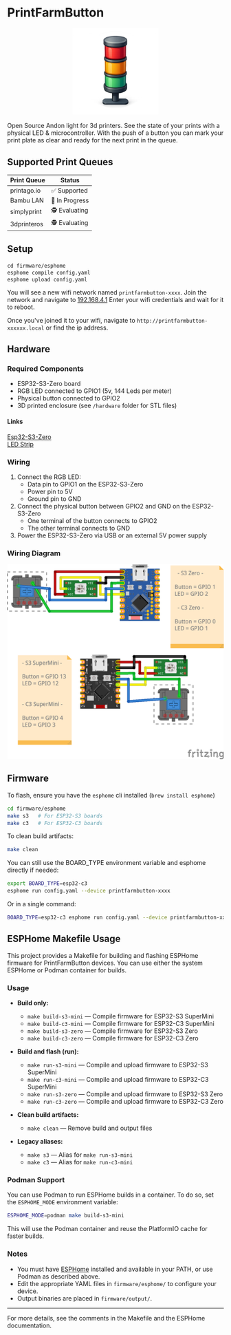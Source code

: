 # PrintFarmButton

<p align="center">
  <img src="images/logo.png" alt="PrintFarmButton Logo" width="200"/>
</p>

Open Source Andon light for 3d printers. 
See the state of your prints with a physical LED & microcontroller. With the push of a button you can mark your print plate as clear and ready for the next print in the queue. 

## Supported Print Queues

| Print Queue     | Status              |
|-----------------|---------------------|
| printago.io     | ✅ Supported        |
| Bambu LAN       | 🚧 In Progress |
| simplyprint     | 🕵️ Evaluating      |
| 3dprinteros     | 🕵️ Evaluating      |

## Setup

```
cd firmware/esphome
esphome compile config.yaml
esphome upload config.yaml
```

You will see a new wifi network named `printfarmbutton-xxxx`. Join the network and navigate to [192.168.4.1](http://192.168.4.1)
Enter your wifi credentials and wait for it to reboot. 

Once you've joined it to your wifi, navigate to `http://printfarmbutton-xxxxxx.local` or find the ip address. 

## Hardware

### Required Components
- ESP32-S3-Zero board
- RGB LED connected to GPIO1 (5v, 144 Leds per meter)
- Physical button connected to GPIO2
- 3D printed enclosure (see `/hardware` folder for STL files)

#### Links

[Esp32-S3-Zero](https://amzn.to/44gplMl)  
[LED Strip](https://amzn.to/44uVFMB)  

### Wiring
1. Connect the RGB LED:
   - Data pin to GPIO1 on the ESP32-S3-Zero
   - Power pin to 5V
   - Ground pin to GND
2. Connect the physical button between GPIO2 and GND on the ESP32-S3-Zero
   - One terminal of the button connects to GPIO2
   - The other terminal connects to GND
3. Power the ESP32-S3-Zero via USB or an external 5V power supply

### Wiring Diagram


![Schematic](images/Schematic.png)

## Firmware

To flash, ensure you have the `esphome` cli installed (`brew install esphome`)

```bash
cd firmware/esphome
make s3   # For ESP32-S3 boards
make c3   # For ESP32-C3 boards
```

To clean build artifacts:
```bash
make clean
```

You can still use the BOARD_TYPE environment variable and esphome directly if needed:
```bash
export BOARD_TYPE=esp32-c3
esphome run config.yaml --device printfarmbutton-xxxx
```
Or in a single command:
```bash
BOARD_TYPE=esp32-c3 esphome run config.yaml --device printfarmbutton-xxxx
```

## ESPHome Makefile Usage

This project provides a Makefile for building and flashing ESPHome firmware for PrintFarmButton devices. You can use either the system ESPHome or Podman container for builds.

### Usage

- **Build only:**
  - `make build-s3-mini` — Compile firmware for ESP32-S3 SuperMini
  - `make build-c3-mini` — Compile firmware for ESP32-C3 SuperMini
  - `make build-s3-zero` — Compile firmware for ESP32-S3 Zero
  - `make build-c3-zero` — Compile firmware for ESP32-C3 Zero

- **Build and flash (run):**
  - `make run-s3-mini` — Compile and upload firmware to ESP32-S3 SuperMini
  - `make run-c3-mini` — Compile and upload firmware to ESP32-C3 SuperMini
  - `make run-s3-zero` — Compile and upload firmware to ESP32-S3 Zero
  - `make run-c3-zero` — Compile and upload firmware to ESP32-C3 Zero

- **Clean build artifacts:**
  - `make clean` — Remove build and output files

- **Legacy aliases:**
  - `make s3` — Alias for `make run-s3-mini`
  - `make c3` — Alias for `make run-c3-mini`

### Podman Support
You can use Podman to run ESPHome builds in a container. To do so, set the `ESPHOME_MODE` environment variable:

```sh
ESPHOME_MODE=podman make build-s3-mini
```

This will use the Podman container and reuse the PlatformIO cache for faster builds.

### Notes
- You must have [ESPHome](https://esphome.io/) installed and available in your PATH, or use Podman as described above.
- Edit the appropriate YAML files in `firmware/esphome/` to configure your device.
- Output binaries are placed in `firmware/output/`.

---

For more details, see the comments in the Makefile and the ESPHome documentation.